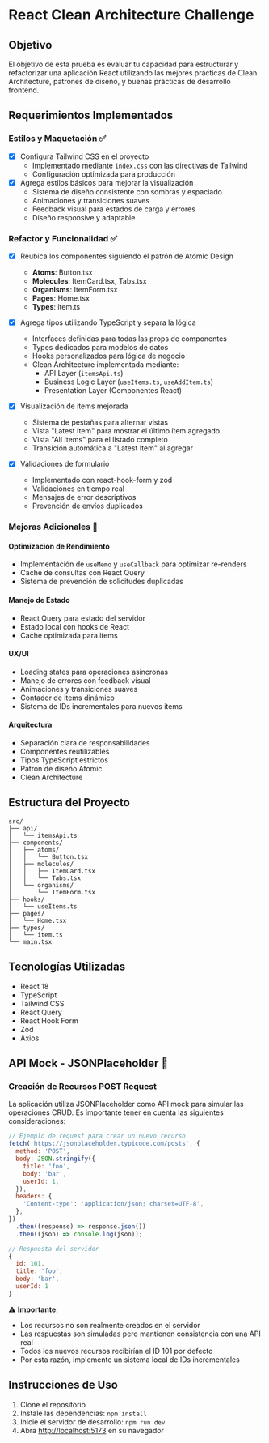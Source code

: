 # React Clean Architecture Challenge

## Objetivo
El objetivo de esta prueba es evaluar tu capacidad para estructurar y refactorizar una aplicación React utilizando las mejores prácticas de Clean Architecture, patrones de diseño, y buenas prácticas de desarrollo frontend.

## Requerimientos Implementados

### Estilos y Maquetación ✅
- [x] Configura Tailwind CSS en el proyecto
  - Implementado mediante `index.css` con las directivas de Tailwind
  - Configuración optimizada para producción
- [x] Agrega estilos básicos para mejorar la visualización
  - Sistema de diseño consistente con sombras y espaciado
  - Animaciones y transiciones suaves
  - Feedback visual para estados de carga y errores
  - Diseño responsive y adaptable

### Refactor y Funcionalidad ✅
- [x] Reubica los componentes siguiendo el patrón de Atomic Design
  - **Atoms**: Button.tsx
  - **Molecules**: ItemCard.tsx, Tabs.tsx
  - **Organisms**: ItemForm.tsx
  - **Pages**: Home.tsx
  - **Types**: item.ts

- [x] Agrega tipos utilizando TypeScript y separa la lógica
  - Interfaces definidas para todas las props de componentes
  - Types dedicados para modelos de datos
  - Hooks personalizados para lógica de negocio
  - Clean Architecture implementada mediante:
    - API Layer (`itemsApi.ts`)
    - Business Logic Layer (`useItems.ts`, `useAddItem.ts`)
    - Presentation Layer (Componentes React)

- [x] Visualización de items mejorada
  - Sistema de pestañas para alternar vistas
  - Vista "Latest Item" para mostrar el último ítem agregado
  - Vista "All Items" para el listado completo
  - Transición automática a "Latest Item" al agregar

- [x] Validaciones de formulario
  - Implementado con react-hook-form y zod
  - Validaciones en tiempo real
  - Mensajes de error descriptivos
  - Prevención de envíos duplicados

### Mejoras Adicionales 🚀

#### Optimización de Rendimiento
- Implementación de `useMemo` y `useCallback` para optimizar re-renders
- Cache de consultas con React Query
- Sistema de prevención de solicitudes duplicadas

#### Manejo de Estado
- React Query para estado del servidor
- Estado local con hooks de React
- Cache optimizada para items

#### UX/UI
- Loading states para operaciones asíncronas
- Manejo de errores con feedback visual
- Animaciones y transiciones suaves
- Contador de items dinámico
- Sistema de IDs incrementales para nuevos items

#### Arquitectura
- Separación clara de responsabilidades
- Componentes reutilizables
- Tipos TypeScript estrictos
- Patrón de diseño Atomic
- Clean Architecture

## Estructura del Proyecto
```
src/
├── api/
│   └── itemsApi.ts
├── components/
│   ├── atoms/
│   │   └── Button.tsx
│   ├── molecules/
│   │   ├── ItemCard.tsx
│   │   └── Tabs.tsx
│   └── organisms/
│       └── ItemForm.tsx
├── hooks/
│   └── useItems.ts
├── pages/
│   └── Home.tsx
├── types/
│   └── item.ts
└── main.tsx
```

## Tecnologías Utilizadas
- React 18
- TypeScript
- Tailwind CSS
- React Query
- React Hook Form
- Zod
- Axios

## API Mock - JSONPlaceholder 🔄

### Creación de Recursos POST Request

La aplicación utiliza JSONPlaceholder como API mock para simular las operaciones CRUD. Es importante tener en cuenta las siguientes consideraciones:

```javascript
// Ejemplo de request para crear un nuevo recurso
fetch('https://jsonplaceholder.typicode.com/posts', {
  method: 'POST',
  body: JSON.stringify({
    title: 'foo',
    body: 'bar',
    userId: 1,
  }),
  headers: {
    'Content-type': 'application/json; charset=UTF-8',
  },
})
  .then((response) => response.json())
  .then((json) => console.log(json));

// Respuesta del servidor
{
  id: 101,
  title: 'foo',
  body: 'bar',
  userId: 1
}
```

⚠️ **Importante**: 
- Los recursos no son realmente creados en el servidor
- Las respuestas son simuladas pero mantienen consistencia con una API real
- Todos los nuevos recursos recibirían el ID 101 por defecto
- Por esta razón, implemente un sistema local de IDs incrementales

## Instrucciones de Uso
1. Clone el repositorio
2. Instale las dependencias: `npm install`
3. Inicie el servidor de desarrollo: `npm run dev`
4. Abra [http://localhost:5173](http://localhost:5173) en su navegador